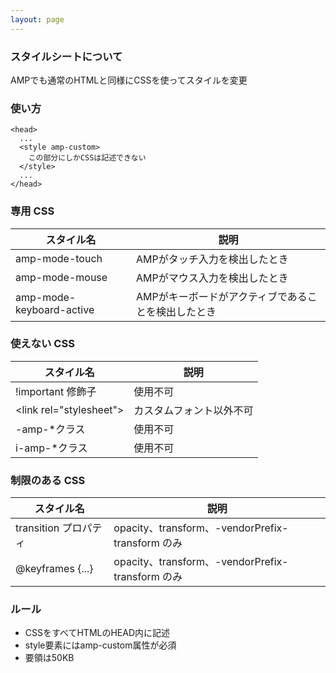 ```yaml
---
layout: page
---
```


### スタイルシートについて

AMPでも通常のHTMLと同様にCSSを使ってスタイルを変更

### 使い方

    <head>
      ...
      <style amp-custom>
        この部分にしかCSSは記述できない
      </style>
      ...
    </head>

### 専用 CSS

| スタイル名               | 説明                                                 |
| ------------------------ | ---------------------------------------------------- |
| amp-mode-touch           | AMPがタッチ入力を検出したとき                       |
| amp-mode-mouse           | AMPがマウス入力を検出したとき                       |
| amp-mode-keyboard-active | AMPがキーボードがアクティブであることを検出したとき |

### 使えない CSS

| スタイル名                | 説明                     |
| ------------------------- | ------------------------ |
| !important 修飾子         | 使用不可                 |
| \<link rel="stylesheet"\> | カスタムフォント以外不可 |
| -amp-\*クラス             | 使用不可                 |
| i-amp-\*クラス            | 使用不可                 |

### 制限のある CSS

| スタイル名            | 説明                                             |
| --------------------- | ------------------------------------------------ |
| transition プロパティ | opacity、transform、-vendorPrefix-transform のみ |
| @keyframes {...}      | opacity、transform、-vendorPrefix-transform のみ |

### ルール

- CSSをすべてHTMLのHEAD内に記述
- style要素にはamp-custom属性が必須
- 要領は50KB
